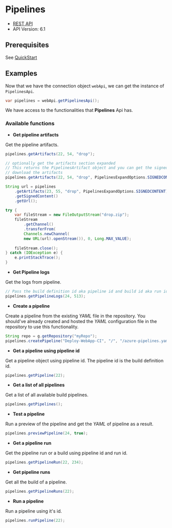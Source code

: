 # Pipelines

- [REST API](https://docs.microsoft.com/en-us/rest/api/azure/devops/pipelines/?view=azure-devops-rest-6.1)
- API Version: 6.1

## Prerequisites

See [QuickStart](quickstart.md)

## Examples

Now that we have the connection object `webApi`, we can get the instance of `PipelinesApi`.

```java
var pipelines = webApi.getPipelinesApi();
```

We have access to the functionalities that **Pipelines** Api has.

### Available functions

- **Get pipeline artifacts**

Get the pipeline artifacts.

```java
pipelines.getArtifacts(22, 54, "drop");

// optionally get the artifacts section expanded
// This returns the PipelinesArtifact object and you can get the signed content URL from where you can
// download the artifacts
pipelines.getArtifacts(22, 54, "drop", PipelinesExpandOptions.SIGNEDCONTENT);

String url = pipelines
    .getArtifacts(23, 55, "drop", PipelinesExpandOptions.SIGNEDCONTENT)
    .getSignedContent()
    .getUrl();

try {
    var fileStream = new FileOutputStream("drop.zip");
    fileStream
        .getChannel()
        .transferFrom(
        Channels.newChannel(
        new URL(url).openStream()), 0, Long.MAX_VALUE);
    
    fileStream.close();
} catch (IOException e) {
    e.printStackTrace();
}
```

- **Get Pipeline logs**

Get the logs from pipeline.

```java
// Pass the build definition id aka pipeline id and build id aka run id.
pipelines.getPipelineLogs(24, 513);
```

- **Create a pipeline**

Create a pipeline from the existing *YAML* file in the repository. You should've already created and hosted the *YAML* configuration file in the repository to use
this functionality.

```java
String repo = g.getRepository("myRepo");
pipelines.createPipeline("Deploy-WebApp-CI", "/", "/azure-pipelines.yaml", repo.getId(), repo.getName());
```

- **Get a pipeline using pipeline id**

Get a pipeline object using pipeline id. The pipeline id is the build definition id.

```java
pipelines.getPipeline(22);
```

- **Get a list of all pipelines**

Get a list of all available build pipelines.

```java
pipelines.getPipelines();
```

- **Test a pipeline**

Run a preview of the pipeline and get the *YAML* of pipeline as a result.

```java
pipelines.previewPipeline(24, true);
```

- **Get a pipeline run**

Get the pipeline run or a build using pipeline id and run id.

```java
pipelines.getPipelineRun(22, 234);
```

- **Get pipeline runs**

Get all the build of a pipeline.

```java
pipelines.getPipelineRuns(22);
```

- **Run a pipeline**

Run a pipeline using it's id.

```java
pipelines.runPipeline(22);
```
